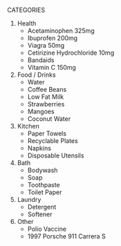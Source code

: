 CATEGORIES
1. Health
    - Acetaminophen 325mg
    - Ibuprofen 200mg
    - Viagra 50mg
    - Cetirizine Hydrochloride 10mg
    - Bandaids 
    - Vitamin C 150mg
2. Food / Drinks
    - Water
    - Coffee Beans
    - Low Fat Milk
    - Strawberries
    - Mangoes 
    - Coconut Water
3. Kitchen
    - Paper Towels
    - Recyclable Plates
    - Napkins
    - Disposable Utensils
4. Bath
    - Bodywash
    - Soap
    - Toothpaste
    - Toilet Paper
5. Laundry
    - Detergent 
    - Softener
6. Other
    - Polio Vaccine
    - 1997 Porsche 911 Carrera S